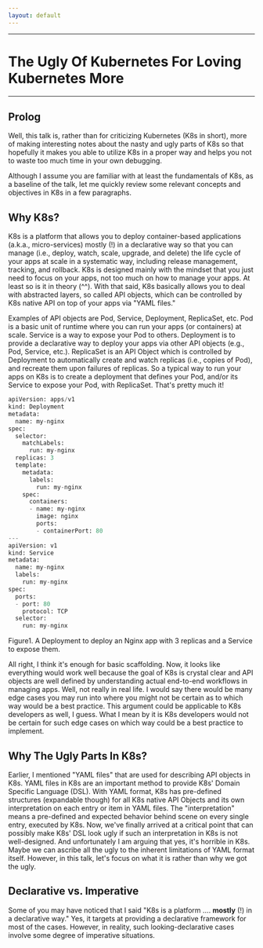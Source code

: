 ```yaml
---
layout: default
---
```

 
---
# The Ugly Of Kubernetes For Loving Kubernetes More
---

## Prolog

Well, this talk is, rather than for criticizing Kubernetes (K8s in short), more of making interesting notes about the nasty and ugly parts of K8s so that hopefully it makes you able to utilize K8s in a proper way and helps you not to waste too much time in your own debugging. 

Although I assume you are familiar with at least the fundamentals of K8s, as a baseline of the talk, let me quickly review some relevant concepts and objectives in K8s in a few paragraphs. 

## Why K8s?

K8s is a platform that allows you to deploy container-based applications (a.k.a., micro-services) mostly (!) in a declarative way so that you can manage (i.e., deploy, watch, scale, upgrade, and delete) the life cycle of your apps at scale in a systematic way, including release management, tracking, and rollback. K8s is designed mainly with the mindset that you just need to focus on your apps, not too much on how to manage your apps. At least so is it in theory (^^). With that said, K8s basically allows you to deal with abstracted layers, so called API objects, which can be controlled by K8s native API on top of your apps via "YAML files." 

Examples of API objects are Pod, Service, Deployment, ReplicaSet, etc. Pod is a basic unit of runtime where you can run your apps (or containers) at scale. Service is a way to expose your Pod to others. Deployment is to provide a declarative way to deploy your apps via other API objects (e.g., Pod, Service, etc.). ReplicaSet is an API Object which is controlled by Deployment to automatically create and watch replicas (i.e., copies of Pod), and recreate them upon failures of replicas. So a typical way to run your apps on K8s is to create a deployment that defines your Pod, and/or its Service to expose your Pod, with ReplicaSet. That's pretty much it!

```python
apiVersion: apps/v1
kind: Deployment
metadata:
  name: my-nginx
spec:
  selector:
    matchLabels:
      run: my-nginx
  replicas: 3
  template:
    metadata:
      labels:
        run: my-nginx
    spec:
      containers:
      - name: my-nginx
        image: nginx
        ports:
        - containerPort: 80
---
apiVersion: v1
kind: Service
metadata:
  name: my-nginx
  labels:
    run: my-nginx
spec:
  ports:
  - port: 80
    protocol: TCP
  selector:
    run: my-nginx
```

Figure1. A Deployment to deploy an Nginx app with 3 replicas and a Service to expose them.

All right, I think it's enough for basic scaffolding. Now, it looks like everything would work well because the goal of K8s is crystal clear and API objects are well defined by understanding actual end-to-end workflows in managing apps. Well, not really in real life. I would say there would be many edge cases you may run into where you might not be certain as to which way would be a best practice. This argument could be applicable to K8s developers as well, I guess. What I mean by it is K8s developers would not be certain for such edge cases on which way could be a best practice to implement. 

## Why The Ugly Parts In K8s?  

Earlier, I mentioned "YAML files" that are used for describing API objects in K8s. YAML files in K8s are an important method to provide K8s' Domain Specific Language (DSL). With YAML format, K8s has pre-defined structures (expandable though) for all K8s native API Objects and its own interpretation on each entry or item in YAML files. The "interpretation" means a pre-defined and expected behavior behind scene on every single entry, executed by K8s. Now, we've finally arrived at a critical point that can possibly make K8s' DSL look ugly if such an interpretation in K8s is not well-designed. And unfortunately I am arguing that yes, it's horrible in K8s. Maybe we can ascribe all the ugly to the inherent limitations of YAML format itself. However, in this talk, let's focus on what it is rather than why we got the ugly.

## Declarative vs. Imperative

Some of you may have noticed that I said "K8s is a platform …. **mostly** (!) in a declarative way." Yes, it targets at providing a declarative framework for most of the cases. However, in reality, such looking-declarative cases involve some degree of imperative situations.

